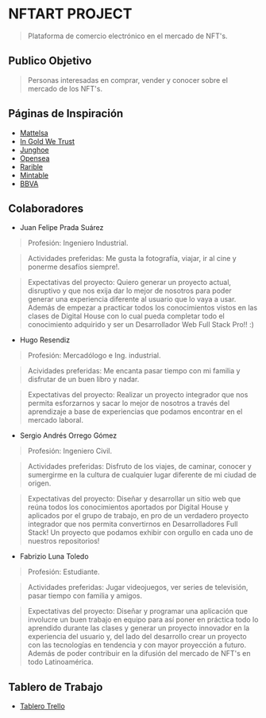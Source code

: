 # NFTART PROJECT 

> Plataforma de comercio electrónico en el mercado de NFT's.



## Publico Objetivo

> Personas interesadas en comprar, vender y conocer sobre el mercado de los NFT's.



## Páginas de Inspiración

- <a href="https://www.mattelsa.net" target="_blank"> Mattelsa </a> 
- <a href="https://www.ingoldwetrust-paris.fr" target="_blank"> In Gold We Trust </a> 
- <a href="https://www.junghoe.com" target="_blank"> Junghoe </a> 
- <a href="https://opensea.io" target="_blank"> Opensea </a> 
- <a href="https://rarible.com/" target="_blank"> Rarible </a> 
- <a href="https://mintable.app/" target="_blank"> Mintable </a> 
- <a href="https://www.bbva.mx/" target="_blank"> BBVA </a> 



## Colaboradores

- Juan Felipe Prada Suárez

> Profesión: Ingeniero Industrial.

> Actividades preferidas: Me gusta la fotografía, viajar, ir al cine y ponerme desafíos siempre!.

> Expectativas del proyecto: Quiero generar un proyecto actual, disruptivo y que nos exija dar lo mejor de nosotros para poder generar una experiencia diferente al usuario que lo vaya a usar. Además de empezar a practicar todos los conocimientos vistos en las clases de Digital House con lo cual pueda completar todo el conocimiento adquirido y ser un Desarrollador Web Full Stack Pro!! :)

- Hugo Resendiz

> Profesión: Mercadólogo e Ing. industrial.

> Acividades preferidas: Me encanta pasar tiempo con mi familia y disfrutar de un buen libro y nadar.

> Expectativas del proyecto: Realizar un proyecto integrador que nos permita esforzarnos y sacar lo mejor de nosotros a través del aprendizaje a base de experiencias que podamos encontrar en el mercado laboral.

- Sergio Andrés Orrego Gómez

> Profesión: Ingeniero Civil.

> Actividades preferidas: Disfruto de los viajes, de caminar, conocer y sumergirme en la cultura de cualquier lugar diferente de mi ciudad de origen.

>Expectativas del proyecto: Diseñar y desarrollar un sitio web que reúna todos los conocimientos aportados por Digital House y aplicados por el grupo de trabajo, en pro de un verdadero proyecto integrador que nos permita convertirnos en Desarrolladores Full Stack!  Un proyecto que podamos exhibir con orgullo en cada uno de nuestros repositorios!

- Fabrizio Luna Toledo

> Profesión: Estudiante.

> Actividades preferidas: Jugar videojuegos, ver series de televisión, pasar tiempo con familia y amigos.

> Expectativas del proyecto: Diseñar y programar una aplicación que involucre un buen trabajo en equipo para así poner en práctica todo lo aprendido durante las clases y generar un proyecto innovador en la experiencia del usuario y, del lado del desarrollo crear un proyecto con las tecnologías en tendencia y con mayor proyección a futuro. Además de poder contribuir en la difusión del mercado de NFT's en todo Latinoamérica.



## Tablero de Trabajo
- <a href="https://trello.com/b/PQ1j3b6a/proyecto-integrador-desarrollo-full-stack" target="_blank">Tablero Trello</a>